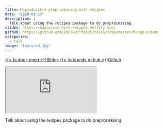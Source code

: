 ```yaml
---
title: Reproducible preprocessing with recipes
date: "2020-01-23"
description: |
  Talk about using the recipes package to do preprocessing.
slides: https://happyscientist-recipes.netlify.app/
github: https://github.com/EmilHvitfeldt/talks/tree/master/happy-scientist_recipes
categories:
  - talk
image: "featured.jpg"
---
```






<a href="https://happyscientist-recipes.netlify.app/" class="listing-slides btn-links">{{< fa door-open >}}Slides<a>
<a href="https://github.com/EmilHvitfeldt/talks/tree/master/happy-scientist_recipes" class="listing-github btn-links">{{< fa brands github >}}Github<a>
      
<iframe class="slide-deck" src="https://happyscientist-recipes.netlify.app/"></iframe>

Talk about using the recipes package to do preprocessing.
